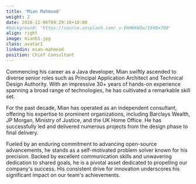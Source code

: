 ```yaml
---
title: 'Mian Mahmood'
weight: 2
date: 2018-12-06T09:29:16+10:00
#background: 'https://source.unsplash.com/_v-EHHKKW3w/1600x700'
align: right
image: mianb1.jpg
class: avatar1
linkedin: mian-mahmood
position: Chief Consultant
---
```


Commencing his career as a Java developer, Mian swiftly ascended to diverse senior roles such as Principal Application Architect and Technical Design Authority. With an impressive 30+ years of hands-on experience spanning a broad range of technologies, he has cultivated a remarkable skill set.

For the past decade, Mian has operated as an independent consultant, offering his expertise to prominent organizations, including Barclays Wealth, JP Morgan, Ministry of Justice, and the UK Home Office. He has successfully led and delivered numerous projects from the design phase to final delivery.

Fueled by an enduring commitment to advancing open-source advancements, he stands as a self-motivated problem solver known for his precision. Backed by excellent communication skills and unwavering dedication to shared goals, he is a pivotal asset dedicated to propelling our company's success. His consistent drive for innovation underscores his significant impact on our team's achievements.
